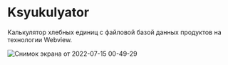 # Ksyukulyator

Калькулятор хлебных единиц с файловой базой данных продуктов на технологии Webview.

![Снимок экрана от 2022-07-15 00-49-29](https://user-images.githubusercontent.com/60382252/179096013-30112742-a71b-450b-8f20-06547831e070.png)
